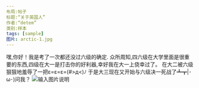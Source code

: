 ```yaml
---
布局:帖子
标题:“关于英国人”
作者:“detem”
类别:样本
tags: [sample]
图片: arctic-1.jpg
---
```




嘿,你好！我是考了一次都还没过六级的确定.
众所周知,四六级在大学里面是很重要的东西,四级在大一是打击你的好利器,幸好我在大一上侥幸过了。
在大二被六级狠狠地羞辱了一把ε=ε=ε=(#>д<)ﾉ
于是大三现在又开始与六级决一死战了┻┳|･ω･)问我？
![输入图片说明](https://s21.ax1x.com/2024/09/24/pAQtWnJ.jpg)
